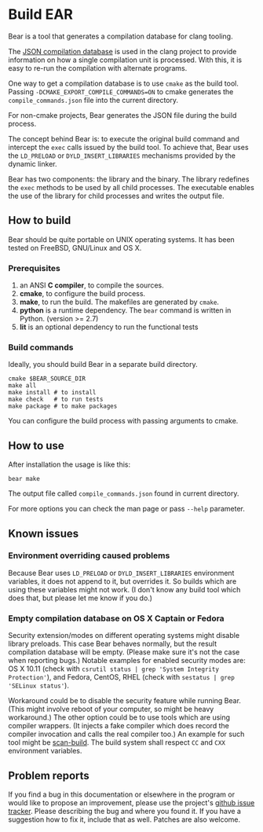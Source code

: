 Build EAR
=========

Bear is a tool that generates a compilation database for clang tooling.

The [JSON compilation database][JSONCDB] is used in the clang project
to provide information on how a single compilation unit is processed.
With this, it is easy to re-run the compilation with alternate
programs.

One way to get a compilation database is to use `cmake` as the build
tool.  Passing `-DCMAKE_EXPORT_COMPILE_COMMANDS=ON` to cmake generates
the `compile_commands.json` file into the current directory.

For non-cmake projects, Bear generates the JSON file during the build process.

The concept behind Bear is: to execute the original build command and
intercept the `exec` calls issued by the build tool. To achieve that,
Bear uses the `LD_PRELOAD` or `DYLD_INSERT_LIBRARIES` mechanisms provided
by the dynamic linker.

Bear has two components: the library and the binary. The library
redefines the `exec` methods to be used by all child processes. The
executable enables the use of the library for child processes and
writes the output file.

  [JSONCDB]: http://clang.llvm.org/docs/JSONCompilationDatabase.html


How to build
------------

Bear should be quite portable on UNIX operating systems. It has been
tested on FreeBSD, GNU/Linux and OS X.

### Prerequisites

1. an ANSI **C compiler**, to compile the sources.
2. **cmake**, to configure the build process.
3. **make**, to run the build.  The makefiles are generated by `cmake`.
4. **python** is a runtime dependency. The `bear` command is written in
   Python. (version >= 2.7)
5. **lit** is an optional dependency to run the functional tests

### Build commands

Ideally, you should build Bear in a separate build directory.

    cmake $BEAR_SOURCE_DIR
    make all
    make install # to install
    make check   # to run tests
    make package # to make packages

You can configure the build process with passing arguments to cmake.

How to use
----------

After installation the usage is like this:

    bear make

The output file called `compile_commands.json` found  in current directory.

For more options you can check the man page or pass `--help` parameter.

Known issues
------------

### Environment overriding caused problems

Because Bear uses `LD_PRELOAD` or `DYLD_INSERT_LIBRARIES` environment variables,
it does not append to it, but overrides it. So builds which are using these
variables might not work. (I don't know any build tool which does that, but
please let me know if you do.)

### Empty compilation database on OS X Captain or Fedora

Security extension/modes on different operating systems might disable library
preloads. This case Bear behaves normally, but the result compilation database
will be empty. (Please make sure it's not the case when reporting bugs.)
Notable examples for enabled security modes are: OS X 10.11 (check with
`csrutil status | grep 'System Integrity Protection'`), and Fedora, CentOS, RHEL
(check with `sestatus | grep 'SELinux status'`).

Workaround could be to disable the security feature while running Bear. (This
might involve reboot of your computer, so might be heavy workaround.) The other
option could be to use tools which are using compiler wrappers. (It injects a
fake compiler which does record the compiler invocation and calls the real
compiler too.) An example for such tool might be [scan-build][scanbuild]. The
build system shall respect `CC` and `CXX` environment variables.

  [scanbuild]: https://github.com/rizsotto/scan-build

Problem reports
---------------

If you find a bug in this documentation or elsewhere in the program or would
like to propose an improvement, please use the project's [github issue
tracker][ISSUES]. Please describing the bug and where you found it. If you
have a suggestion how to fix it, include that as well. Patches are also
welcome.

  [ISSUES]: https://github.com/rizsotto/Bear/issues
